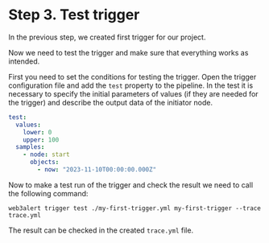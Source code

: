 # Step 3. Test trigger

In the previous step, we created first trigger for our project. 

Now we need to test the trigger and make sure that everything works as intended.

First you need to set the conditions for testing the trigger. Open the trigger configuration file and add the `test` property to the pipeline. In the test it is necessary to specify the initial parameters of values (if they are needed for the trigger) and describe the output data of the initiator node.

```yaml
test:
  values:
    lower: 0
    upper: 100
  samples:
    - node: start
      objects:
        - now: "2023-11-10T00:00:00.000Z"
```

Now to make a test run of the trigger and check the result we need to call the following command:

```
web3alert trigger test ./my-first-trigger.yml my-first-trigger --trace trace.yml
```

The result can be checked in the created `trace.yml` file.

